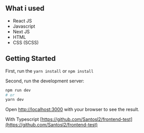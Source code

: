 ## What i used

- React JS
- Javascript
- Next JS
- HTML
- CSS (SCSS)

## Getting Started

First, run the `yarn install` or `npm install`

Second, run the development server:

```bash
npm run dev
# or
yarn dev
```

Open [http://localhost:3000](http://localhost:3000) with your browser to see the result.

With Typescript [https://github.com/Santosl2/frontend-test](https://github.com/Santosl2/frontend-test)
